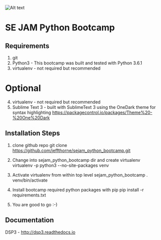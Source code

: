 ![Alt text](https://dl.dropboxusercontent.com/u/19596584/dsp3_logo3.jpg "Optional title")

SE JAM Python Bootcamp
====


## Requirements
1. git
2. Python3 - This bootcamp was built and tested with Python 3.6.1
3. virtualenv - not required but recommended



Optional
=========
4. virtualenv - not required but recommended
5. Sublime Text 3 - built with SublimeText 3 using the OneDark theme for syntax highlighting
                    https://packagecontrol.io/packages/Theme%20-%20One%20Dark




## Installation Steps
1. clone github repo
   git clone https://github.com/jeffthorne/sejam_python_bootcamp.git

2. Change into sejam_python_bootcamp dir and create virtualenv
   virtualenv -p python3 --no-site-packages venv

3. Activate virtualenv from within top level sejam_python_bootcamp
   . venv/bin/activate

4. Install bootcamp required python packages with pip
   pip install -r requirements.txt 

5. You are good to go :-)




## Documentation
DSP3 - http://dsp3.readthedocs.io 